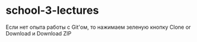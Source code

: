 # school-3-lectures

Если нет опыта работы с Git'ом, то нажимаем зеленую кнопку Clone or Download и Download ZIP 
